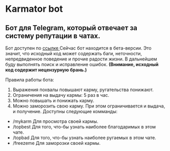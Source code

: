 # Karmator bot
## Бот для Telegram, который отвечает за систему репутации в чатах.
Бот доступен по [ ссылке ]( http://t.me/a_lot_of_Pain_creatures_bot )
Сейчас бот находится в бета-версии. Это значит, что исходный код может 
содержать баги, неточности, непредвиденное поведение и прочие радости жизни.
В дальнейшем буду выполнять поиск и исправление ошибок.
**(Внимание, исходный код содержит нецензурную брань.)**

Правила работы бота:
1. Выражения похвалы повышают карму, ругательства понижают.
2. Ограничения на выдачу кармы: 5 раз в час.
3. Можно повышать и понижать карму.
4. Можно заморозить свою карму. При этом ограничивается и выдача, и получение.
Доступны следующие комманды:
* /mykarm Для просмотра своей кармы.
* /topbest Для того, что-бы узнать наиболее благодаримых в этом чате.
* /topbad Для того, что-бы узнать наиболее ругаемых в этом чате.
* /freezeme Для заморозки своей кармы.